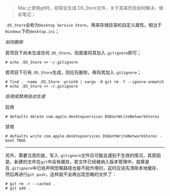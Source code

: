 > Mac上使用git时，经常会生成.DS_Store文件，关于其来历及如何解决，做此笔记；

`.DS_Store`全称为`Desktop Service Store`，用来存储目录的自定义属性，相当于`Windows`下的`desktop.ini`；

*如何删除*

若项目下尚未生成任何`.DS_Store`，则直接将其加入`.gitignore`即可；

```shell
# echo .DS_Store >> ~/.gitignore
```

若项目下已有`.DS_Store`生成，则应先删除，再将其加入`.gitignore`；

```shell
# find . -name .DS_Store -print0 | xargs -0 git rm -f --ignore-unmatch
# echo .DS_Store >> ~/.gitignore
```

*启用或禁用自动生成*

启用

```shell
# defaults delete com.apple.desktopservices DSDontWriteNetworkStores
```

 禁用

```shell
# defaults write com.apple.desktopservices DSDontWriteNetworkStores -bool TRUE
```

---

另外，需要注意的是，写入`.gitignore`文件后可能会遇到不生效的情况，其原因是，新建的文件在`git`中会有缓存，若文件已经被纳入版本管理中，就算是在`.gitignore`中已经声明忽略路径也是不起作用的，这时应该先清除本地缓存，然后再进行`git push`，这样就不会再出现忽略的文件了：

```shell
# git rm -r --cached .
# git add .
```

